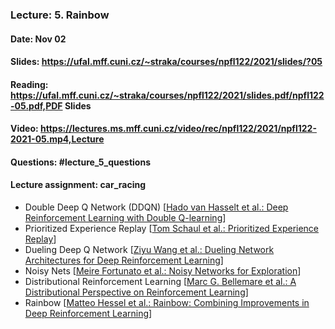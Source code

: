 ### Lecture: 5. Rainbow
#### Date: Nov 02
#### Slides: https://ufal.mff.cuni.cz/~straka/courses/npfl122/2021/slides/?05
#### Reading: https://ufal.mff.cuni.cz/~straka/courses/npfl122/2021/slides.pdf/npfl122-05.pdf,PDF Slides
#### Video: https://lectures.ms.mff.cuni.cz/video/rec/npfl122/2021/npfl122-2021-05.mp4,Lecture
#### Questions: #lecture_5_questions
#### Lecture assignment: car_racing

- Double Deep Q Network (DDQN) [[Hado van Hasselt et al.: Deep Reinforcement Learning with Double Q-learning](https://arxiv.org/abs/1509.06461)]
- Prioritized Experience Replay [[Tom Schaul et al.: Prioritized Experience Replay](https://arxiv.org/abs/1511.05952)]
- Dueling Deep Q Network [[Ziyu Wang et al.: Dueling Network Architectures for Deep Reinforcement Learning](https://arxiv.org/abs/1511.06581)]
- Noisy Nets [[Meire Fortunato et al.: Noisy Networks for Exploration](https://arxiv.org/abs/1706.10295)]
- Distributional Reinforcement Learning [[Marc G. Bellemare et al.: A Distributional Perspective on Reinforcement Learning](https://arxiv.org/abs/1707.06887)]
- Rainbow [[Matteo Hessel et al.: Rainbow: Combining Improvements in Deep Reinforcement Learning](https://arxiv.org/abs/1710.02298)]

